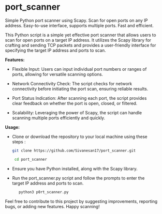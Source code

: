# port_scanner


Simple Python port scanner using Scapy. Scan for open ports on any IP address. Easy-to-use interface, supports multiple ports. Fast and efficient.


This Python script is a simple yet effective port scanner that allows users to scan for open ports on a target IP address. It utilizes the Scapy library for crafting and sending TCP packets and provides a user-friendly interface for specifying the target IP address and ports to scan.

**Features:**

* Flexible Input: Users can input individual port numbers or ranges of ports, allowing for versatile scanning options.

* Network Connectivity Check: The script checks for network connectivity before initiating the port scan, ensuring reliable results.

* Port Status Indication: After scanning each port, the script provides clear feedback on whether the port is open, closed, or filtered.

* Scalability: Leveraging the power of Scapy, the script can handle scanning multiple ports efficiently and quickly.


**Usage:**

+ Clone or download the repository to your local machine using these steps :

   ```bash
   git clone https://github.com/Sivanesan17/port_scanner.git
   
    cd port_scanner

+ Ensure you have Python installed, along with the Scapy library.
   
+ Run the port_scanner.py script and follow the prompts to enter the target IP address and ports to scan.

  ```bash
     python3 p0rt_scanner.py
  

Feel free to contribute to this project by suggesting improvements, reporting bugs, or adding new features. Happy scanning!

